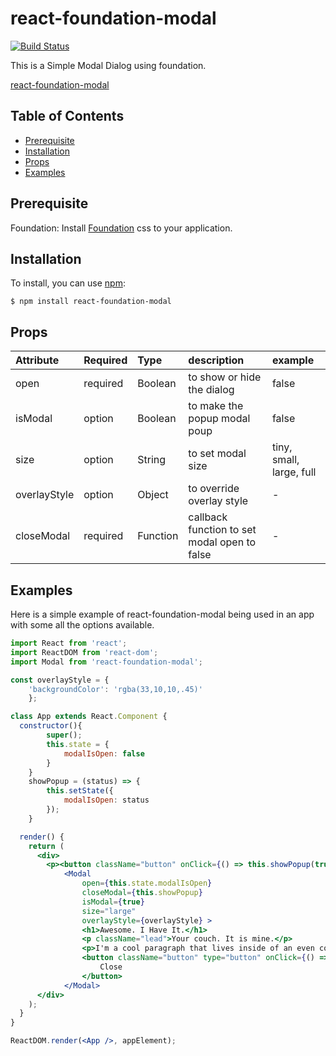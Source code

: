 # react-foundation-modal
[![Build Status](https://travis-ci.org/Shallyin83/react-foundation-modal.svg?branch=master)](https://travis-ci.org/Shallyin83/react-foundation-modal)

This is a Simple Modal Dialog using foundation.

[react-foundation-modal](https://github.com/Shallyin83/react-foundation-modal)

## Table of Contents

* [Prerequisite](#prerequisite)
* [Installation](#installation)
* [Props](#props)
* [Examples](#examples)

## Prerequisite
Foundation: Install [Foundation](https://foundation.zurb.com) css to your application. 

## Installation

To install, you can use [npm](https://npmjs.org/):


    $ npm install react-foundation-modal

## Props
| Attribute   | Required | Type     | description                                 | example                      |
|:------------|:---------|:---------|:--------------------------------------------|:-----------------------------|
| open     | required | Boolean  | to show or hide the dialog                  | false                        |
| isModal      | option   | Boolean   | to make the popup modal poup                       | false |
| size       | option   | String   | to set modal size               | tiny, small, large, full              |
| overlayStyle      | option   | Object   | to override overlay style               | -              |
| closeModal | required   | Function | callback function to set modal open to false | -                            |

## Examples

Here is a simple example of react-foundation-modal being used in an app with some all the options available.

```jsx
import React from 'react';
import ReactDOM from 'react-dom';
import Modal from 'react-foundation-modal';

const overlayStyle = {
    'backgroundColor': 'rgba(33,10,10,.45)'
    };

class App extends React.Component {
  constructor(){
        super();
        this.state = {
            modalIsOpen: false
        }
    }
    showPopup = (status) => {
        this.setState({
            modalIsOpen: status
        });
    }

  render() {
    return (
      <div>
        <p><button className="button" onClick={() => this.showPopup(true)}>Click me for a modal</button></p>
            <Modal 
                open={this.state.modalIsOpen}
                closeModal={this.showPopup}
                isModal={true}
                size="large"
                overlayStyle={overlayStyle} >
                <h1>Awesome. I Have It.</h1>
                <p className="lead">Your couch. It is mine.</p>
                <p>I'm a cool paragraph that lives inside of an even cooler modal. Wins!</p>
                <button className="button" type="button" onClick={() => this.showPopup(false)} >
                    Close
                </button>
            </Modal>  
      </div>
    );
  }
}

ReactDOM.render(<App />, appElement);
```